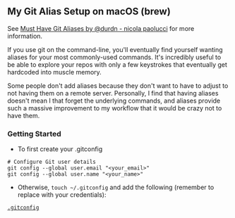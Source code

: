 ## My Git Alias Setup on macOS (brew)

See [Must Have Git Aliases by @durdn - nicola paolucci](http://durdn.com/blog/2012/11/22/must-have-git-aliases-advanced-examples/) for more information.

If you use git on the command-line, you'll eventually find yourself wanting aliases for your most commonly-used commands.  It's incredibly useful to be able to explore your repos with only a few keystrokes that eventually get hardcoded into muscle memory.

Some people don't add aliases because they don't want to have to adjust to not having them on a remote server.  Personally, I find that having aliases doesn't mean I that forget the underlying commands, and aliases provide such a massive improvement to my workflow that it would be crazy not to have them.

### Getting Started
- To first create your .gitconfig
```
# Configure Git user details
git config --global user.email "<your_email>"
git config --global user.name "<your_name>"
```
- Otherwise, `touch ~/.gitconfig` and add the following (remember to replace with your credentials):

[`.gitconfig`](./.gitconfig)
